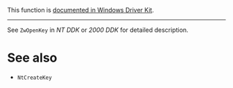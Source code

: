 This function is [documented in Windows Driver Kit](https://learn.microsoft.com/en-us/windows-hardware/drivers/ddi/wdm/nf-wdm-zwopenkey).

---

See `ZwOpenKey` in *NT DDK* or *2000 DDK* for detailed description.

# See also

* `NtCreateKey`
